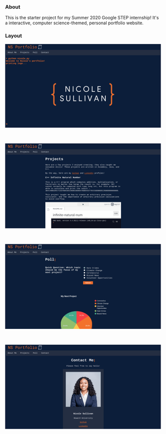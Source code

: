 ### About
This is the starter project for my Summer 2020 Google STEP internship!
It's a interactive, computer science-themed, personal portfolio website.

### Layout
![Landing page](portfolio/gifs/landing.gif)
<br />
<br />
<br />

![Projects page](portfolio/gifs/projects.gif)
<br />
<br />
<br />

![Poll page](portfolio/gifs/poll.gif)
<br />
<br />
<br />

![Contact page](portfolio/gifs/contact.gif)